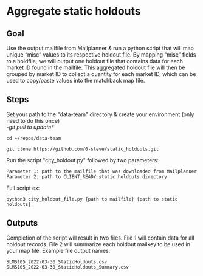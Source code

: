 # Aggregate static holdouts

## Goal 

Use the output mailfile from Mailplanner & run a python script that will map unique “misc” values to its respective holdout file. By mapping “misc” fields to a holdfile, we will output one holdout file that contains data for each market ID found in the mailfile. This aggregated holdout file will then be grouped by market ID to collect a quantity for each market ID, which can be used to copy/paste values into the matchback map file.

## Steps
Set your path to the "data-team" directory & create your environment (only need to do this once)
<br> <i>-git pull to update*</i>

```
cd ~/repos/data-team 

git clone https://github.com/0-steve/static_holdouts.git
```

Run the script "city_holdout.py" followed by two parameters:

```
Parameter 1: path to the mailfile that was downloaded from Mailplanner
Parameter 2: path to CLIENT_READY static holdouts directory
```
Full script ex:
```
python3 city_holdout_file.py {path to mailfile} {path to static holdouts}
```

## Outputs

Completion of the script will result in two files. File 1 will contain data for all holdout records. File 2 will summarize each holdout mailkey to be used in your map file. Example file output names:
```
SLMS105_2022-03-30_StaticHoldouts.csv
SLMS105_2022-03-30_StaticHoldouts_Summary.csv
```
